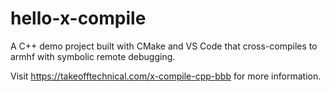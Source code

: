 # hello-x-compile
A C++ demo project built with CMake and VS Code that cross-compiles to armhf with symbolic remote debugging.

Visit https://takeofftechnical.com/x-compile-cpp-bbb for more information.
